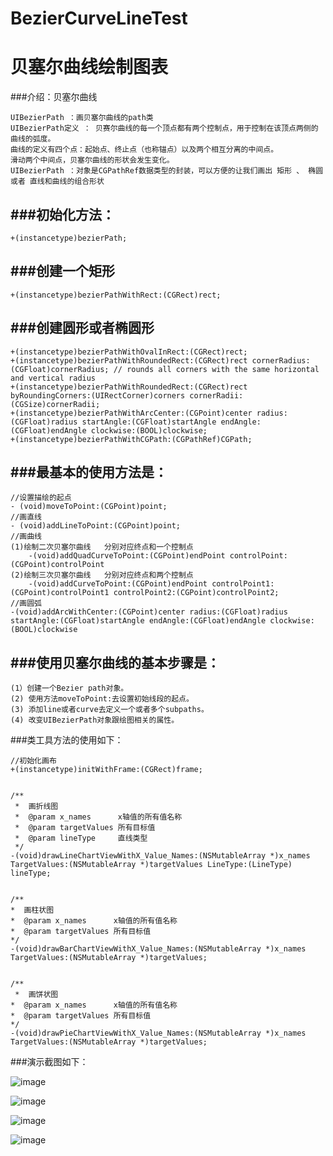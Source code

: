 # BezierCurveLineTest
贝塞尔曲线绘制图表
============================================

###介绍：贝塞尔曲线

    UIBezierPath ：画贝塞尔曲线的path类
    UIBezierPath定义 ： 贝赛尔曲线的每一个顶点都有两个控制点，用于控制在该顶点两侧的曲线的弧度。
    曲线的定义有四个点：起始点、终止点（也称锚点）以及两个相互分离的中间点。
    滑动两个中间点，贝塞尔曲线的形状会发生变化。
    UIBezierPath ：对象是CGPathRef数据类型的封装，可以方便的让我们画出 矩形 、 椭圆 或者 直线和曲线的组合形状
 
###初始化方法：
------------------------------------

    +(instancetype)bezierPath;
    
###创建一个矩形
------------------------------------

    +(instancetype)bezierPathWithRect:(CGRect)rect;
 
###创建圆形或者椭圆形
------------------------------------

    +(instancetype)bezierPathWithOvalInRect:(CGRect)rect;
    +(instancetype)bezierPathWithRoundedRect:(CGRect)rect cornerRadius:(CGFloat)cornerRadius; // rounds all corners with the same horizontal and vertical radius
    +(instancetype)bezierPathWithRoundedRect:(CGRect)rect byRoundingCorners:(UIRectCorner)corners cornerRadii:(CGSize)cornerRadii;
    +(instancetype)bezierPathWithArcCenter:(CGPoint)center radius:(CGFloat)radius startAngle:(CGFloat)startAngle endAngle:(CGFloat)endAngle clockwise:(BOOL)clockwise;
    +(instancetype)bezierPathWithCGPath:(CGPathRef)CGPath;
 
###最基本的使用方法是：
------------------------------------

    //设置描绘的起点
    - (void)moveToPoint:(CGPoint)point;
    //画直线
    - (void)addLineToPoint:(CGPoint)point;
    //画曲线
    (1)绘制二次贝塞尔曲线   分别对应终点和一个控制点
        -(void)addQuadCurveToPoint:(CGPoint)endPoint controlPoint:(CGPoint)controlPoint
    (2)绘制三次贝塞尔曲线   分别对应终点和两个控制点
        -(void)addCurveToPoint:(CGPoint)endPoint controlPoint1:(CGPoint)controlPoint1 controlPoint2:(CGPoint)controlPoint2;
    //画圆弧
    -(void)addArcWithCenter:(CGPoint)center radius:(CGFloat)radius startAngle:(CGFloat)startAngle endAngle:(CGFloat)endAngle clockwise:(BOOL)clockwise
 
###使用贝塞尔曲线的基本步骤是：
------------------------------------

    (1）创建一个Bezier path对象。
    (2) 使用方法moveToPoint:去设置初始线段的起点。
    (3) 添加line或者curve去定义一个或者多个subpaths。
    (4) 改变UIBezierPath对象跟绘图相关的属性。
    

###类工具方法的使用如下：

    //初始化画布
    +(instancetype)initWithFrame:(CGRect)frame;


    /**
     *  画折线图
     *  @param x_names      x轴值的所有值名称
     *  @param targetValues 所有目标值
     *  @param lineType     直线类型
     */
    -(void)drawLineChartViewWithX_Value_Names:(NSMutableArray *)x_names TargetValues:(NSMutableArray *)targetValues LineType:(LineType) lineType;


    /**
    *  画柱状图
    *  @param x_names      x轴值的所有值名称
    *  @param targetValues 所有目标值
    */
    -(void)drawBarChartViewWithX_Value_Names:(NSMutableArray *)x_names TargetValues:(NSMutableArray *)targetValues;


    /**
     *  画饼状图
    *  @param x_names      x轴值的所有值名称
    *  @param targetValues 所有目标值
    */
    -(void)drawPieChartViewWithX_Value_Names:(NSMutableArray *)x_names TargetValues:(NSMutableArray *)targetValues;


###演示截图如下：

 ![image](https://github.com/xiayuanquan/BezierCurveLineTest/blob/master/BezierCurveLineTest/BezierCurveLineTest/screenshots/bar.png)
 
 ![image](https://github.com/xiayuanquan/BezierCurveLineTest/blob/master/BezierCurveLineTest/BezierCurveLineTest/screenshots/line1.png)
 
 ![image](https://github.com/xiayuanquan/BezierCurveLineTest/blob/master/BezierCurveLineTest/BezierCurveLineTest/screenshots/line2.png)
 
 ![image](https://github.com/xiayuanquan/BezierCurveLineTest/blob/master/BezierCurveLineTest/BezierCurveLineTest/screenshots/pie.png)
